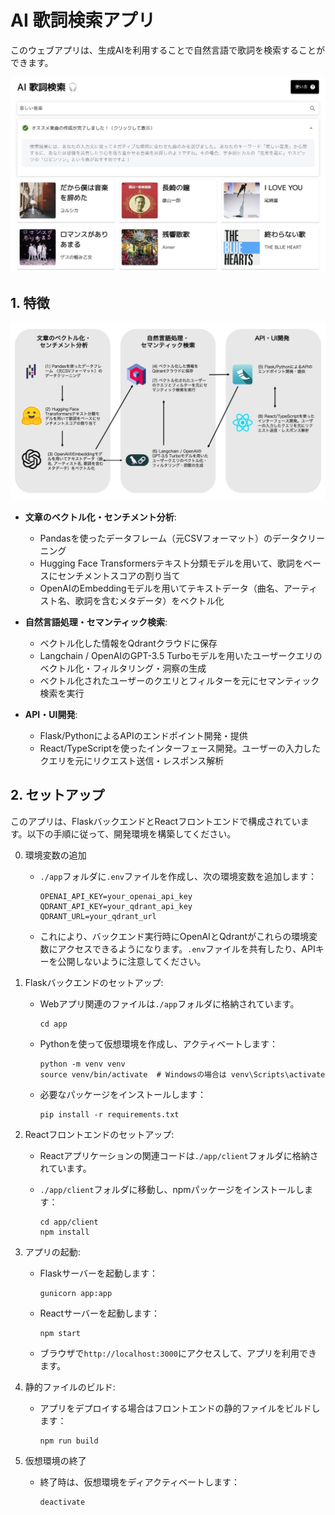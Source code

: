 # AI 歌詞検索アプリ
このウェブアプリは、生成AIを利用することで自然言語で歌詞を検索することができます。

![screenshot](./assets/app_screenshot.png)

## 1. 特徴

![diagram](./assets/app_diagram.jpg)

- **文章のベクトル化・センチメント分析**:
    - Pandasを使ったデータフレーム（元CSVフォーマット）のデータクリーニング
    - Hugging Face Transformersテキスト分類モデルを用いて、歌詞をベースにセンチメントスコアの割り当て
    - OpenAIのEmbeddingモデルを用いてテキストデータ（曲名、アーティスト名、歌詞を含むメタデータ）をベクトル化

- **自然言語処理・セマンティック検索**:
    - ベクトル化した情報をQdrantクラウドに保存
    - Langchain / OpenAIのGPT-3.5 Turboモデルを用いたユーザークエリのベクトル化・フィルタリング・洞察の生成
    - ベクトル化されたユーザーのクエリとフィルターを元にセマンティック検索を実行

- **API・UI開発**:
    - Flask/PythonによるAPIのエンドポイント開発・提供
    - React/TypeScriptを使ったインターフェース開発。ユーザーの入力したクエリを元にリクエスト送信・レスポンス解析

## 2. セットアップ

このアプリは、FlaskバックエンドとReactフロントエンドで構成されています。以下の手順に従って、開発環境を構築してください。

0. 環境変数の追加
    - `./app`フォルダに`.env`ファイルを作成し、次の環境変数を追加します：

        ```
        OPENAI_API_KEY=your_openai_api_key
        QDRANT_API_KEY=your_qdrant_api_key
        QDRANT_URL=your_qdrant_url
        ```
    
    - これにより、バックエンド実行時にOpenAIとQdrantがこれらの環境変数にアクセスできるようになります。`.env`ファイルを共有したり、APIキーを公開しないように注意してください。

1. Flaskバックエンドのセットアップ:

    - Webアプリ関連のファイルは`./app`フォルダに格納されています。

        ```
        cd app
        ```

    - Pythonを使って仮想環境を作成し、アクティベートします：

        ```
        python -m venv venv
        source venv/bin/activate  # Windowsの場合は venv\Scripts\activate
        ```

    - 必要なパッケージをインストールします：

        ```
        pip install -r requirements.txt
        ```

2. Reactフロントエンドのセットアップ:
    - Reactアプリケーションの関連コードは`./app/client`フォルダに格納されています。

    - `./app/client`フォルダに移動し、npmパッケージをインストールします：

        ```
        cd app/client
        npm install
        ```

3. アプリの起動:
    - Flaskサーバーを起動します：

        ```
        gunicorn app:app
        ```

    - Reactサーバーを起動します：

        ```
        npm start
        ```

    - ブラウザで`http://localhost:3000`にアクセスして、アプリを利用できます。

4. 静的ファイルのビルド:
    - アプリをデプロイする場合はフロントエンドの静的ファイルをビルドします：

        ```
        npm run build
        ```

5. 仮想環境の終了
    - 終了時は、仮想環境をディアクティベートします：

        ```
        deactivate
        ```